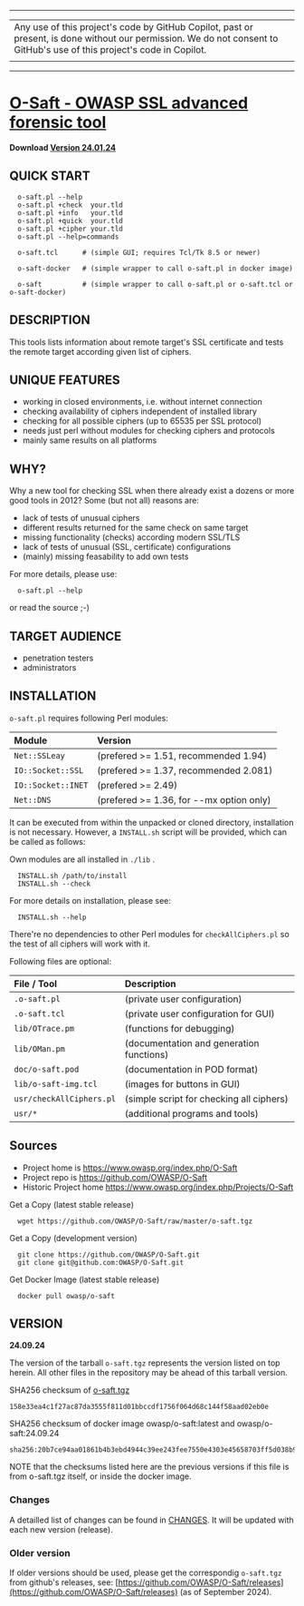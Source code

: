 
----
|   |
|:--|
| Any use of this project's code by GitHub Copilot,  past or present, is done without our permission. We do not consent to GitHub's use of this project's code in Copilot. |
|   |
----

# [ O-Saft - OWASP SSL advanced forensic tool](https://owasp.org/www-project-o-saft/)

**Download [Version 24.01.24](https://github.com/OWASP/O-Saft/raw/master/o-saft.tgz)**

## QUICK START

```
  o-saft.pl --help
  o-saft.pl +check  your.tld
  o-saft.pl +info   your.tld
  o-saft.pl +quick  your.tld
  o-saft.pl +cipher your.tld
  o-saft.pl --help=commands

  o-saft.tcl      # (simple GUI; requires Tcl/Tk 8.5 or newer)

  o-saft-docker   # (simple wrapper to call o-saft.pl in docker image)

  o-saft          # (simple wrapper to call o-saft.pl or o-saft.tcl or o-saft-docker)
```

## DESCRIPTION

This tools lists  information about remote target's  SSL  certificate
and tests the remote target according given list of ciphers.

## UNIQUE FEATURES

* working in closed environments, i.e. without internet connection
* checking availability of ciphers independent of installed library
* checking for all possible ciphers (up to 65535 per SSL protocol)
* needs just perl without modules for checking ciphers and protocols
* mainly same results on all platforms

## WHY?

Why a new tool for checking SSL  when there already exist a dozens or
more good tools in 2012? Some (but not all) reasons are:

* lack of tests of unusual ciphers
* different results returned for the same check on same target
* missing functionality (checks) according modern SSL/TLS
* lack of tests of unusual (SSL, certificate) configurations
* (mainly) missing feasability to add own tests

For more details, please use:

```
  o-saft.pl --help
```
or read the source ;-)

## TARGET AUDIENCE

* penetration testers
* administrators

## INSTALLATION

`o-saft.pl` requires following Perl modules:

| Module               | Version |
|:---------------------|:--------|
| `Net::SSLeay`        | (prefered >= 1.51, recommended 1.94)     |
| `IO::Socket::SSL`    | (prefered >= 1.37, recommended 2.081)    |
| `IO::Socket::INET`   | (prefered >= 2.49)  |
| `Net::DNS`           | (prefered >= 1.36, for --mx option only) |

It can be executed from within the unpacked or cloned directory,
installation is not necessary. However, a  `INSTALL.sh`  script will be
provided, which can be called as follows:

Own modules are all installed in  `./lib` .

```
  INSTALL.sh /path/to/install
  INSTALL.sh --check
```
For more details on installation, please see:
```
  INSTALL.sh --help
```

There're no dependencies to other Perl modules for `checkAllCiphers.pl`
so the test of all ciphers will work with it.

Following files are optional:

| File / Tool              | Description |
|:-------------------------|:------------|
| `.o-saft.pl`             | (private user configuration) |
| `.o-saft.tcl`            | (private user configuration for GUI) |
| `lib/OTrace.pm`          | (functions for debugging) |
| `lib/OMan.pm`            | (documentation and generation functions) |
| `doc/o-saft.pod`         | (documentation in POD format) |
| `lib/o-saft-img.tcl`     | (images for buttons in GUI) |
| `usr/checkAllCiphers.pl` | (simple script for checking all ciphers) |
| `usr/*`                  | (additional programs and tools) |

## Sources 
* Project home is https://www.owasp.org/index.php/O-Saft
* Project repo is https://github.com/OWASP/O-Saft
* Historic Project home https://www.owasp.org/index.php/Projects/O-Saft
<!--
* Project roadmap https://www.owasp.org/index.php/Projects/O-Saft/Roadmap
-->

Get a Copy (latest stable release)
```
  wget https://github.com/OWASP/O-Saft/raw/master/o-saft.tgz
```

Get a Copy (development version)
```
  git clone https://github.com/OWASP/O-Saft.git
  git clone git@github.com:OWASP/O-Saft.git
```

Get Docker Image (latest stable release)
```
  docker pull owasp/o-saft
```

## VERSION

**24.09.24**

The version of the tarball `o-saft.tgz` represents the version listed on top
herein. All other files in the repository may be ahead of this tarball version.

SHA256 checksum of [o-saft.tgz](https://github.com/OWASP/O-Saft/raw/master/o-saft.tgz)
```
158e33ea4c1f27ac87da3555f811d01bbccdf1756f064d68c144f58aad02eb0e
```

[//]: # (above checksum for version 24.06.24)
<!--
# comment not rendered in HTML
-->

SHA256 checksum of docker image owasp/o-saft:latest and owasp/o-saft:24.09.24
```
sha256:20b7ce94aa01861b4b3ebd4944c39ee243fee7550e4303e45658703ff5d038b9
```

NOTE that the checksums listed here are the previous versions if this
file is from  o-saft.tgz  itself, or inside the docker image.

### Changes

A detailled list of changes can be found in 
   [CHANGES](https://github.com/OWASP/O-Saft/blob/master/CHANGES).
It will be updated with each new version (release).

### Older version

If older versions should be used, please get the correspondig `o-saft.tgz`
from github's releases, see:
   [https://github.com/OWASP/O-Saft/releases](https://github.com/OWASP/O-Saft/releases) (as of September 2024).
